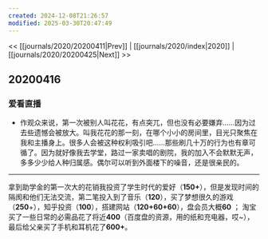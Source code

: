 ```yaml
---
created: 2024-12-08T21:26:57
modified: 2025-03-30T20:47:49
---
```


<< [[journals/2020/20200411|Prev]] | [[journals/2020/index|2020]] | [[journals/2020/20200425|Next]] >>

## 20200416

### 爱看直播
  - 作观众来说，第一次被别人叫花花，有点突兀，但也没有必要嫌弃……因为过去些遗憾会被放大。叫我花花的那一刻，在哪个小小的房间里，目光只聚焦在我和主播身上。很多人会被这种权利吸引吧……那些刷几十万的行为也有章可循了。因为就好像我去学堂，路过一家卖唱的剧院，我的加入不会默默无声，多多少少给人种归属感。偶尔可以听到外面楼下的噪音，还是很亲民的。

---

拿到助学金的第一次大的花销我投资了学生时代的爱好（**150+**），但是发现时间的隔阂和他们无法交流，第二笔投入到了音乐（**120**），买了梦想很久的游戏（**250**+），知乎投资（**100**），搭建网站（**120+60+60**），盘会员大概**60** ； 淘宝买了一些日常的必需品花了将近**400**（百度盘的资源，用的纸和充电器，哎~），最后给父亲买了手机和耳机花了**600+**。
